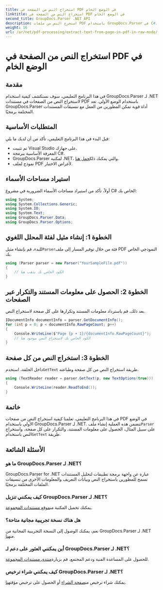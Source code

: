 ```yaml
---
title: استخراج النص من الصفحة في PDF في الوضع الخام
linktitle: استخراج النص من الصفحة في PDF في الوضع الخام
second_title: GroupDocs.Parser .NET API
description: استخرج النص من ملفات PDF باستخدام GroupDocs.Parser في C#. تعلم استخراج نص PDF بكفاءة باستخدام مكتبة .NET القوية هذه.
weight: 16
url: /ar/net/pdf-processing/extract-text-from-page-in-pdf-in-raw-mode/
---
```


# استخراج النص من الصفحة في PDF في الوضع الخام

## مقدمة
في هذا البرنامج التعليمي، سوف نستكشف كيفية استخدام GroupDocs.Parser لـ .NET لاستخراج النص من الصفحات في مستندات PDF باستخدام الوضع الأولي. تعد GroupDocs.Parser أداة قوية تمكن المطورين من العمل مع تنسيقات المستندات المختلفة برمجيًا.
## المتطلبات الأساسية
قبل البدء في هذا البرنامج التعليمي، تأكد من أن لديك ما يلي:
- تم تثبيت Visual Studio على جهازك.
- المعرفة الأساسية ببرمجة C#.
- GroupDocs.Parser لمكتبة .NET، والتي يمكنك ذلك[حمل هنا](https://releases.groupdocs.com/parser/net/).
- نموذج لملف PDF لأغراض الاختبار.

## استيراد مساحات الأسماء
أولاً، تأكد من استيراد مساحات الأسماء الضرورية في مشروع C# الخاص بك:
```csharp
using System;
using System.Collections.Generic;
using System.IO;
using System.Text;
using GroupDocs.Parser.Data;
using GroupDocs.Parser.Options;
```
## الخطوة 1: إنشاء مثيل لفئة المحلل اللغوي
 للبدء، قم بإنشاء مثيل`Parser`فئة من خلال توفير المسار إلى ملف PDF النموذجي الخاص بك.
```csharp
using (Parser parser = new Parser("YourSampleFile.pdf"))
{
    // الكود الخاص بك يذهب هنا
}
```
## الخطوة 2: الحصول على معلومات المستند والتكرار عبر الصفحات
بعد ذلك، قم باسترداد معلومات المستند وتكرارها على كل صفحة لاستخراج النص.
```csharp
IDocumentInfo documentInfo = parser.GetDocumentInfo();
for (int p = 0; p < documentInfo.RawPageCount; p++)
{
    Console.WriteLine($"Page {p + 1}/{documentInfo.RawPageCount}");
    // الكود الخاص بك لاستخراج النص موجود هنا
}
```
## الخطوة 3: استخراج النص من كل صفحة
 داخل الحلقة، استخدم`GetText` طريقة استخراج النص من كل صفحة وطباعته.
```csharp
using (TextReader reader = parser.GetText(p, new TextOptions(true)))
{
    Console.WriteLine(reader.ReadToEnd());
}
```

## خاتمة
 في هذا البرنامج التعليمي، تعلمنا كيفية استخراج النص من صفحات PDF في الوضع الأولي باستخدام GroupDocs.Parser لـ .NET. تتضمن هذه العملية إنشاء ملف`Parser` على سبيل المثال، الحصول على معلومات المستند، والتكرار على كل صفحة، واستخراج النص باستخدام`GetText` طريقة.

## الأسئلة الشائعة
### ما هو GroupDocs.Parser لـ .NET؟
GroupDocs.Parser for .NET عبارة عن واجهة برمجة تطبيقات لتحليل المستندات تسمح للمطورين باستخراج النص وبيانات التعريف والمعلومات الأخرى من تنسيقات الملفات المختلفة برمجيًا.
### كيف يمكنني تنزيل GroupDocs.Parser لـ .NET؟
 يمكنك تحميل المكتبة من[موقع مستندات المجموعة](https://releases.groupdocs.com/parser/net/).
### هل هناك نسخة تجريبية مجانية متاحة؟
 نعم، يمكنك الوصول إلى النسخة التجريبية المجانية من GroupDocs.Parser لـ .NET من[هنا](https://releases.groupdocs.com/).
### أين يمكنني العثور على دعم لـ GroupDocs.Parser لـ .NET؟
 للحصول على المساعدة الفنية ودعم المجتمع، قم بزيارة[منتدى مستندات المجموعة](https://forum.groupdocs.com/c/parser/17).
### كيف يمكنني شراء ترخيص GroupDocs.Parser لـ .NET؟
 يمكنك شراء ترخيص من[صفحة الشراء](https://purchase.groupdocs.com/buy) أو الحصول على ترخيص مؤقت[هنا](https://purchase.groupdocs.com/temporary-license/).